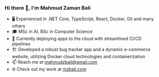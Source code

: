 ### Hi there 👋, I'm Mahmud Zaman Bali

- 🖥️ Experienced in .NET Core, TypeScript, React, Docker, Git and many others
- 🎓 MSc in AI, BSc in Computer Science
- 🚀 Currently deploying apps to the cloud with streamlined CI/CD pipelines
- 🏗️ Developed a robust bug tracker app and a dynamic e-commerce website, utilizing Docker cloud technologies and containerization
- 📫 Reach me at mahmudzbali@gmail.com
- 🌐 Check out my work at [mzbali.com](https://mzbali.com)

